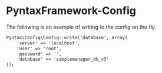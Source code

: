 # PyntaxFramework-Config

The following is an example of writing to the config on the fly.

```HTML
Pyntax\Config\Config::write('database', array(
    'server' => 'localhost',
    'user' => 'root',
    'password' => '',
    'database' => 'simplemanager_db_v3'
));
```

